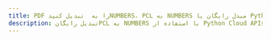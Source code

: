---title: PDF را به  تبدیل کنیدNUMBERS، PCL به NUMBERS مبدل رایگان یا Python SDKdescription: تبدیل رایگانPCL به NUMBERS با استفاده از Python Cloud APIs & SDK همچنین اسناد PDF را در Cloud ایجاد، ویرایش و رندر کنید.---